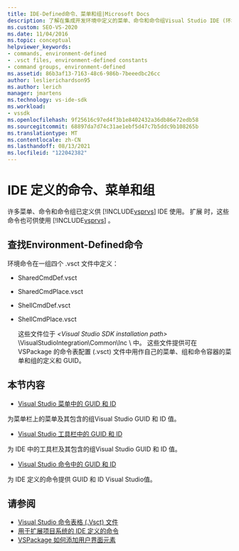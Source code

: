 ```yaml
---
title: IDE-Defined命令、菜单和组|Microsoft Docs
description: 了解在集成开发环境中定义的菜单、命令和命令组Visual Studio IDE (环境) 。
ms.custom: SEO-VS-2020
ms.date: 11/04/2016
ms.topic: conceptual
helpviewer_keywords:
- commands, environment-defined
- .vsct files, environment-defined constants
- command groups, environment-defined
ms.assetid: 86b3af13-7163-48c6-986b-7beeedbc26cc
author: leslierichardson95
ms.author: lerich
manager: jmartens
ms.technology: vs-ide-sdk
ms.workload:
- vssdk
ms.openlocfilehash: 9f25616c97ed4f3b1e8402432a36db86e72edb58
ms.sourcegitcommit: 68897da7d74c31ae1ebf5d47c7b5ddc9b108265b
ms.translationtype: MT
ms.contentlocale: zh-CN
ms.lasthandoff: 08/13/2021
ms.locfileid: "122042382"
---
```

# <a name="ide-defined-commands-menus-and-groups"></a>IDE 定义的命令、菜单和组
许多菜单、命令和命令组已定义供 [!INCLUDE[vsprvs](../../code-quality/includes/vsprvs_md.md)] IDE 使用。 扩展 时，这些命令也可供使用 [!INCLUDE[vsprvs](../../code-quality/includes/vsprvs_md.md)] 。

## <a name="finding-environment-defined-commands"></a>查找Environment-Defined命令
 环境命令在一组四个 .vsct 文件中定义：

- SharedCmdDef.vsct

- SharedCmdPlace.vsct

- ShellCmdDef.vsct

- ShellCmdPlace.vsct

  这些文件位于 *\<Visual Studio SDK installation path>* \VisualStudioIntegration\Common\Inc \\ 中。 这些文件提供可在 VSPackage 的命令表配置 (.vsct) 文件中用作自己的菜单、组和命令容器的菜单和组的定义和 GUID。

## <a name="in-this-section"></a>本节内容
- [Visual Studio 菜单中的 GUID 和 ID](../../extensibility/internals/guids-and-ids-of-visual-studio-menus.md)

 为菜单栏上的菜单及其包含的组Visual Studio GUID 和 ID 值。

- [Visual Studio 工具栏中的 GUID 和 ID](../../extensibility/internals/guids-and-ids-of-visual-studio-toolbars.md)

 为 IDE 中的工具栏及其包含的组Visual Studio GUID 和 ID 值。

- [Visual Studio 命令中的 GUID 和 ID](../../extensibility/internals/guids-and-ids-of-visual-studio-commands.md)

 为 IDE 定义的命令提供 GUID 和 ID Visual Studio值。

## <a name="see-also"></a>请参阅
- [Visual Studio 命令表格 (.Vsct) 文件](../../extensibility/internals/visual-studio-command-table-dot-vsct-files.md)
- [用于扩展项目系统的 IDE 定义的命令](../../extensibility/internals/ide-defined-commands-for-extending-project-systems.md)
- [VSPackage 如何添加用户界面元素](../../extensibility/internals/how-vspackages-add-user-interface-elements.md)
